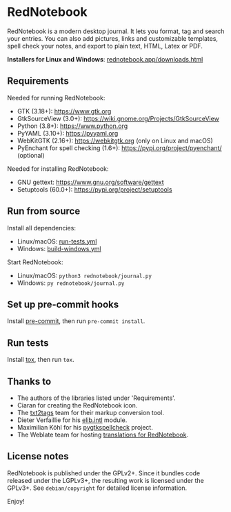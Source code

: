 # RedNotebook

RedNotebook is a modern desktop journal. It lets you format, tag and
search your entries. You can also add pictures, links and customizable
templates, spell check your notes, and export to plain text, HTML,
Latex or PDF.


**Installers for Linux and Windows**:
[rednotebook.app/downloads.html](https://www.rednotebook.app/downloads.html)


## Requirements

Needed for running RedNotebook:

  * GTK (3.18+): https://www.gtk.org
  * GtkSourceView (3.0+): https://wiki.gnome.org/Projects/GtkSourceView
  * Python (3.8+): https://www.python.org
  * PyYAML (3.10+): https://pyyaml.org
  * WebKitGTK (2.16+): https://webkitgtk.org (only on Linux and macOS)
  * PyEnchant for spell checking (1.6+): https://pypi.org/project/pyenchant/ (optional)

Needed for installing RedNotebook:

  * GNU gettext: https://www.gnu.org/software/gettext
  * Setuptools (60.0+): https://pypi.org/project/setuptools


## Run from source

Install all dependencies:

  * Linux/macOS: [run-tests.yml](.github/workflows/run-tests.yml)
  * Windows: [build-windows.yml](.github/workflows/build-windows.yml)

Start RedNotebook:

  * Linux/macOS: `python3 rednotebook/journal.py`
  * Windows: `py rednotebook/journal.py`


## Set up pre-commit hooks

Install [pre-commit](https://pre-commit.com/), then run `pre-commit install`.


## Run tests

Install [tox](https://tox.wiki), then run `tox`.


## Thanks to

  * The authors of the libraries listed under 'Requirements'.
  * Ciaran for creating the RedNotebook icon.
  * The [txt2tags](https://txt2tags.org) team for their markup conversion tool.
  * Dieter Verfaillie for his [elib.intl](https://github.com/dieterv/elib.intl) module.
  * Maximilian Köhl for his [pygtkspellcheck](https://github.com/koehlma/pygtkspellcheck) project.
  * The Weblate team for hosting [translations for RedNotebook](https://hosted.weblate.org/engage/rednotebook/).


## License notes

RedNotebook is published under the GPLv2+. Since it bundles code
released under the LGPLv3+, the resulting work is licensed under the
GPLv3+. See `debian/copyright` for detailed license information.


Enjoy!
